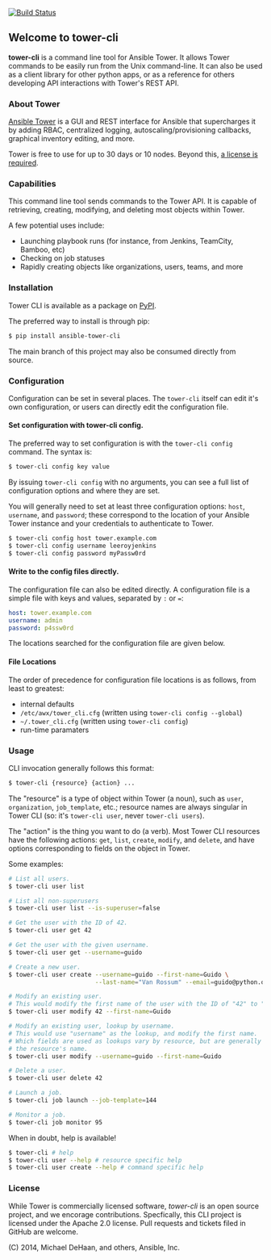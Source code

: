[![Build Status](https://travis-ci.org/ansible/tower-cli.svg?branch=master)](https://travis-ci.org/ansible/tower-cli)
## Welcome to tower-cli

**tower-cli** is a command line tool for Ansible Tower. It allows Tower
commands to be easily run from the Unix command-line.  It can also be used
as a client library for other python apps, or as a reference for others 
developing API interactions with Tower's REST API.


### About Tower

[Ansible Tower][1] is a GUI and REST interface for Ansible that supercharges
it by adding RBAC, centralized logging, autoscaling/provisioning callbacks,
graphical inventory editing, and more.

Tower is free to use for up to 30 days or 10 nodes. Beyond this, [a license
is required][2].

  [1]: http://ansible.com/tower
  [2]: http://ansible.com/ansible-pricing


### Capabilities

This command line tool sends commands to the Tower API. It is capable of
retrieving, creating, modifying, and deleting most objects within Tower.

A few potential uses include:

  * Launching playbook runs (for instance, from Jenkins, TeamCity, Bamboo, etc)
  * Checking on job statuses
  * Rapidly creating objects like organizations, users, teams, and more

### Installation

Tower CLI is available as a package on [PyPI][3].

  [3]: https://pypi.python.org/pypi/ansible-tower-cli

The preferred way to install is through pip:

```bash
$ pip install ansible-tower-cli
```

The main branch of this project may also be consumed directly from source.

### Configuration

Configuration can be set in several places.  The `tower-cli` itself can edit it's own configuration, or
users can directly edit the configuration file.

#### Set configuration with tower-cli config.

The preferred way to set configuration is with the `tower-cli config` command.
The syntax is:

```bash
$ tower-cli config key value
```

By issuing `tower-cli config` with no arguments, you can see a full list
of configuration options and where they are set.

You will generally need to set at least three configuration options:
`host`, `username`, and `password`; these correspond to the location of
your Ansible Tower instance and your credentials to authenticate to Tower.

```bash
$ tower-cli config host tower.example.com
$ tower-cli config username leeroyjenkins
$ tower-cli config password myPassw0rd
```

#### Write to the config files directly.

The configuration file can also be edited directly.  A configuration file is a simple file with keys and values, separated by `:` or `=`:

```yaml
host: tower.example.com
username: admin
password: p4ssw0rd
```

The locations searched for the configuration file are given below.

#### File Locations

The order of precedence for configuration file locations is as follows, from least to
greatest:

  * internal defaults
  * `/etc/awx/tower_cli.cfg` (written using `tower-cli config --global`)
  * `~/.tower_cli.cfg` (written using `tower-cli config`)
  * run-time paramaters


### Usage

CLI invocation generally follows this format:

```bash
$ tower-cli {resource} {action} ...
```

The "resource" is a type of object within Tower (a noun), such as `user`,
`organization`, `job_template`, etc.; resource names are always singular in
Tower CLI (so: it's `tower-cli user`, never `tower-cli users`).

The "action" is the thing you want to do (a verb). Most Tower CLI resources
have the following actions: `get`, `list`, `create`, `modify`, and `delete`,
and have options corresponding to fields on the object in Tower.

Some examples:

```bash
# List all users.
$ tower-cli user list

# List all non-superusers
$ tower-cli user list --is-superuser=false

# Get the user with the ID of 42.
$ tower-cli user get 42

# Get the user with the given username.
$ tower-cli user get --username=guido

# Create a new user.
$ tower-cli user create --username=guido --first-name=Guido \
                        --last-name="Van Rossum" --email=guido@python.org

# Modify an existing user.
# This would modify the first name of the user with the ID of "42" to "Guido".
$ tower-cli user modify 42 --first-name=Guido

# Modify an existing user, lookup by username.
# This would use "username" as the lookup, and modify the first name.
# Which fields are used as lookups vary by resource, but are generally
# the resource's name.
$ tower-cli user modify --username=guido --first-name=Guido

# Delete a user.
$ tower-cli user delete 42

# Launch a job.
$ tower-cli job launch --job-template=144

# Monitor a job.
$ tower-cli job monitor 95
```

When in doubt, help is available!

```bash
$ tower-cli # help
$ tower-cli user --help # resource specific help
$ tower-cli user create --help # command specific help
```

### License

While Tower is commercially licensed software, _tower-cli_ is an open source project,
and we encorage contributions.  Specfically, this CLI project is licensed
under the Apache 2.0 license.  Pull requests and tickets filed in GitHub are welcome.

(C) 2014, Michael DeHaan, and others, Ansible, Inc.
